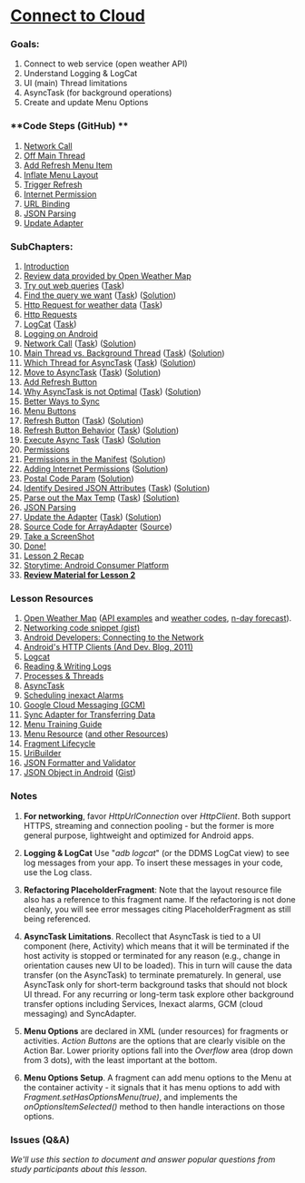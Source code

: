 # [Connect to Cloud](https://www.udacity.com/course/viewer#!/c-ud853/l-1469948762)

### **Goals**:
1. Connect to web service (open weather API)
2. Understand Logging & LogCat
3. UI (main) Thread limitations
4. AsyncTask (for background operations)
5. Create and update Menu Options


### **Code Steps (GitHub) **
1. [Network Call](https://github.com/udacity/Sunshine/tree/2.01-network-call)
2. [Off Main Thread](https://github.com/udacity/Sunshine/tree/2.02-off-main-thread)
3. [Add Refresh Menu Item](https://github.com/udacity/Sunshine/tree/2.03-add-refresh-menu-item-xml)
4. [Inflate Menu Layout](https://github.com/udacity/Sunshine/tree/2.04-inflate-menu-layout)
5. [Trigger Refresh](https://github.com/udacity/Sunshine/tree/2.05-trigger-refresh)
6. [Internet Permission](https://github.com/udacity/Sunshine/tree/2.06-internet-permission)
7. [URL Binding](https://github.com/udacity/Sunshine/tree/2.07-url-building)
8. [JSON Parsing](https://github.com/udacity/Sunshine/tree/2.08-json-parsing)
9. [Update Adapter](https://github.com/udacity/Sunshine/tree/2.09-update-adapter)

### **SubChapters**:
1. [Introduction](https://www.udacity.com/course/viewer#!/c-ud853/l-1469948762/m-1630778606)
2. [Review data provided by Open Weather Map](https://www.udacity.com/course/viewer#!/c-ud853/l-1469948762/m-1530568547)
3. [Try out web queries](https://www.udacity.com/course/viewer#!/c-ud853/l-1469948762/e-1530568548/m-1530568549) ([Task](https://www.udacity.com/course/viewer#!/c-ud853/l-1469948762/e-1530568548/m-1484928594))
4. [Find the query we want](https://www.udacity.com/course/viewer#!/c-ud853/l-1469948762/e-1530568550/m-1530568551) ([Task](https://www.udacity.com/course/viewer#!/c-ud853/l-1469948762/e-1530568550/m-1484928596)) ([Solution](https://www.udacity.com/course/viewer#!/c-ud853/l-1469948762/e-1530568550/m-1530568552))
5. [Http Request for weather data](https://www.udacity.com/course/viewer#!/c-ud853/l-1469948762/e-1530568553/m-1530568554) ([Task](https://www.udacity.com/course/viewer#!/c-ud853/l-1469948762/e-1530568553/m-1484928598))
6. [Http Requests](https://www.udacity.com/course/viewer#!/c-ud853/l-1469948762/m-1530568555)
7. [LogCat](https://www.udacity.com/course/viewer#!/c-ud853/l-1469948762/e-1530568556/m-1530568557) ([Task](https://www.udacity.com/course/viewer#!/c-ud853/l-1469948762/e-1530568556/m-1484928600))
8. [Logging on Android](https://www.udacity.com/course/viewer#!/c-ud853/l-1469948762/m-1530568558)
9. [Network Call](https://www.udacity.com/course/viewer#!/c-ud853/l-1469948762/e-1530568559/m-1530568560) ([Task](https://www.udacity.com/course/viewer#!/c-ud853/l-1469948762/e-1530568559/m-1484928602)) ([Solution](https://www.udacity.com/course/viewer#!/c-ud853/l-1469948762/e-1530568559/m-1530568561))
10. [Main Thread vs. Background Thread](https://www.udacity.com/course/viewer#!/c-ud853/l-1469948762/e-1530568562/m-1530568563) ([Task](https://www.udacity.com/course/viewer#!/c-ud853/l-1469948762/e-1530568562/m-1484928604)) ([Solution](https://www.udacity.com/course/viewer#!/c-ud853/l-1469948762/e-1530568562/m-1530568564))
11. [Which Thread for AsyncTask](https://www.udacity.com/course/viewer#!/c-ud853/l-1469948762/e-1530568565/m-1530568566) ([Task](https://www.udacity.com/course/viewer#!/c-ud853/l-1469948762/e-1530568565/m-1484928606)) ([Solution](https://www.udacity.com/course/viewer#!/c-ud853/l-1469948762/e-1530568565/m-1530568567))
12. [Move to AsyncTask](https://www.udacity.com/course/viewer#!/c-ud853/l-1469948762/e-1530568568/m-1530568569) ([Task](https://www.udacity.com/course/viewer#!/c-ud853/l-1469948762/e-1530568568/m-1484928608)) ([Solution](https://www.udacity.com/course/viewer#!/c-ud853/l-1469948762/e-1530568568/m-1530568570))
13. [Add Refresh Button](https://www.udacity.com/course/viewer#!/c-ud853/l-1469948762/m-1530568571)
14. [Why AsyncTask is not Optimal]( https://www.udacity.com/course/viewer#!/c-ud853/l-1469948762/e-1630778607/m-1630778608) ([Task](https://www.udacity.com/course/viewer#!/c-ud853/l-1469948762/e-1630778607/m-1612228631)) ([Solution](https://www.udacity.com/course/viewer#!/c-ud853/l-1469948762/e-1630778607/m-1630778609))
15. [Better Ways to Sync](https://www.udacity.com/course/viewer#!/c-ud853/l-1469948762/m-1630778610)
16. [Menu Buttons](https://www.udacity.com/course/viewer#!/c-ud853/l-1469948762/m-1630778611)
17. [Refresh Button](https://www.udacity.com/course/viewer#!/c-ud853/l-1469948762/e-1630778612/m-1630778613) ([Task](https://www.udacity.com/course/viewer#!/c-ud853/l-1469948762/e-1630778612/m-1630778614)) ([Solution](https://www.udacity.com/course/viewer#!/c-ud853/l-1469948762/e-1630778612/m-1630778615))
18. [Refresh Button Behavior](https://www.udacity.com/course/viewer#!/c-ud853/l-1469948762/e-1630778616/m-1630778617) ([Task](https://www.udacity.com/course/viewer#!/c-ud853/l-1469948762/e-1630778616/m-1630778618)) ([Solution](https://www.udacity.com/course/viewer#!/c-ud853/l-1469948762/e-1630778616/m-1630778619))
19. [Execute Async Task](https://www.udacity.com/course/viewer#!/c-ud853/l-1469948762/e-1630778620/m-1630778621) ([Task](https://www.udacity.com/course/viewer#!/c-ud853/l-1469948762/e-1630778620/m-1630778622)) ([Solution](https://www.udacity.com/course/viewer#!/c-ud853/l-1469948762/e-1630778620/m-1630778623)
20. [Permissions](https://www.udacity.com/course/viewer#!/c-ud853/l-1469948762/m-1630778624)
21. [Permissions in the Manifest](https://www.udacity.com/course/viewer#!/c-ud853/l-1469948762/e-1630778625/m-1630778626) ([Solution](https://www.udacity.com/course/viewer#!/c-ud853/l-1469948762/e-1630778625/m-1630778628))
22. [Adding Internet Permissions](https://www.udacity.com/course/viewer#!/c-ud853/l-1469948762/e-1630778629/m-1630778630) ([Solution](https://www.udacity.com/course/viewer#!/c-ud853/l-1469948762/e-1630778629/m-1630778632))
23. [Postal Code Param](https://www.udacity.com/course/viewer#!/c-ud853/l-1469948762/e-1630778633/m-1630778634) ([Solution](https://www.udacity.com/course/viewer#!/c-ud853/l-1469948762/e-1630778633/m-1630778636))
24. [Identify Desired JSON Attributes](https://www.udacity.com/course/viewer#!/c-ud853/l-1469948762/e-1630778637/m-1630778638) ([Task](https://www.udacity.com/course/viewer#!/c-ud853/l-1469948762/e-1630778637/m-1630778639)) ([Solution](https://www.udacity.com/course/viewer#!/c-ud853/l-1469948762/e-1630778637/m-1630778640))
25. [Parse out the Max Temp](https://www.udacity.com/course/viewer#!/c-ud853/l-1469948762/e-1630778641/m-1630778642) ([Task](https://www.udacity.com/course/viewer#!/c-ud853/l-1469948762/e-1630778641/m-1226659448)) [(Solution)](https://www.udacity.com/course/viewer#!/c-ud853/l-1469948762/e-1630778641/m-1630778643)
26. [JSON Parsing](https://www.udacity.com/course/viewer#!/c-ud853/l-1469948762/e-1630778644/m-1630778645)
27. [Update the Adapter](https://www.udacity.com/course/viewer#!/c-ud853/l-1469948762/e-1565719311/m-1565719312) ([Task](https://www.udacity.com/course/viewer#!/c-ud853/l-1469948762/e-1565719311/m-1565719313)) ([Solution](https://www.udacity.com/course/viewer#!/c-ud853/l-1469948762/e-1565719311/m-1565719314))
28. [Source Code for ArrayAdapter](https://www.udacity.com/course/viewer#!/c-ud853/l-1469948762/m-1565719315) ([Source](https://android.googlesource.com/platform/frameworks/base/+/master/core/java/android/widget/ArrayAdapter.java))
29. [Take a ScreenShot](https://www.udacity.com/course/viewer#!/c-ud853/l-1469948762/m-1639448636)
30. [Done!](https://www.udacity.com/course/viewer#!/c-ud853/l-1469948762/m-1639448637)
31. [Lesson 2 Recap](https://www.udacity.com/course/viewer#!/c-ud853/l-1469948762/m-1630778648)
32. [Storytime: Android Consumer Platform](https://www.udacity.com/course/viewer#!/c-ud853/l-1469948762/m-1562269355)
33. [**Review Material for Lesson 2**](https://www.udacity.com/course/viewer#!/c-ud853/l-1469948762/m-3637468791)


### **Lesson Resources**
1. [Open Weather Map](http://openweathermap.org/API) ([API examples](http://openweathermap.org/current) and [weather codes](http://bugs.openweathermap.org/projects/api/wiki/Weather_Condition_Codes), [n-day forecast](http://openweathermap.org/forecast)).
2. [Networking code snippet (gist)](https://gist.github.com/anonymous/1c04bf2423579e9d2dcd)
3. [Android Developers: Connecting to the Network](http://developer.android.com/training/basics/network-ops/connecting.html)
4. [Android's HTTP Clients (And Dev. Blog, 2011)](http://android-developers.blogspot.com/2011/09/androids-http-clients.html)
5. [Logcat](https://www.udacity.com/course/viewer#!/c-ud853/l-1469948762/e-1530568556/m-1530568557)
6. [Reading & Writing Logs](http://developer.android.com/tools/debugging/debugging-log.html)
7. [Processes & Threads](http://developer.android.com/guide/components/processes-and-threads.html)
8. [AsyncTask](http://developer.android.com/reference/android/os/AsyncTask.html)
9. [Scheduling inexact Alarms](https://developer.android.com/training/scheduling/alarms.html)
10. [Google Cloud Messaging (GCM)](https://developer.android.com/google/gcm/index.html)
11. [Sync Adapter for Transferring Data](http://developer.android.com/training/sync-adapters/index.html)
12. [Menu Training Guide](http://developer.android.com/guide/topics/ui/menus.html)
13. [Menu Resource](http://developer.android.com/guide/topics/resources/menu-resource.html) ([and other Resources](http://developer.android.com/guide/topics/resources/index.html))
14. [Fragment Lifecycle](http://developer.android.com/reference/android/app/Fragment.html)
15. [UriBuilder](http://developer.android.com/reference/android/net/Uri.Builder.html)
16. [JSON Formatter and Validator](http://jsonformatter.curiousconcept.com/)
17. [JSON Object in Android](http://developer.android.com/reference/org/json/JSONObject.html) ([Gist](https://gist.github.com/anonymous/9d251540d992efd5ffab))


### **Notes**
1. **For networking**, favor *HttpUrlConnection* over *HttpClient*. Both support HTTPS, streaming and connection pooling - but the former is more general purpose, lightweight and optimized for Android apps.

2. **Logging & LogCat**  Use "*adb logcat*" (or the DDMS LogCat view) to see log messages from your app. To insert these messages in your code, use the Log class.

3. **Refactoring PlaceholderFragment**: Note that the layout resource file also has a reference to this fragment name. If the refactoring is not done cleanly, you will see error messages citing PlaceholderFragment as still being referenced.

4. **AsyncTask Limitations**. Recollect that AsyncTask is tied to a UI component (here, Activity) which means that it will be terminated if the host activity is stopped or terminated for any reason (e.g., change in orientation causes new UI to be loaded). This in turn will cause the data transfer (on the AsyncTask) to terminate prematurely. In general, use AsyncTask only for short-term background tasks that should not block UI thread. For any recurring or long-term task explore other background transfer options including Services, Inexact alarms, GCM (cloud messaging) and SyncAdapter.

5. **Menu Options** are declared in XML (under resources) for fragments or activities. *Action Buttons* are the options that are clearly visible on the Action Bar. Lower priority options fall into the *Overflow* area (drop down from 3 dots), with the least important at the bottom.
6. **Menu Options Setup**. A fragment can add menu options to the Menu at the container activity - it signals that it has menu options to add with *Fragment.setHasOptionsMenu(true)*, and implements the *onOptionsItemSelected()* method to then handle interactions on those options.


### **Issues (Q&A)**

*We'll use this section to document and answer popular questions from study participants about this lesson.*
